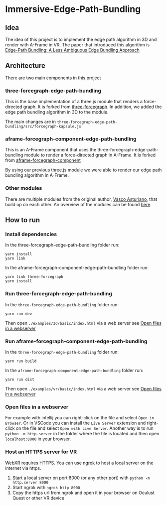 # Immersive-Edge-Path-Bundling

## Idea

The idea of this project is to implement the edge path algorithm in 3D and render with A-Frame in VR.
The paper that introduced this algorithm is [Edge-Path Bundling: A Less Ambiguous Edge Bundling Approach](https://arxiv.org/abs/2108.05467)


## Architecture

There are two main components in this project

### three-forcegraph-edge-path-bundling

This is the base implementation of a three.js module that renders a force-directed graph. It is forked from [three-forcegraph](https://github.com/vasturiano/three-forcegraph). 
In addition, we added the edge path bundling algorithm in 3D to the module.

The main changes are in 
`three-forcegraph-edge-path-bundling/src/forcegraph-kapsule.js`

### aframe-forcegraph-component-edge-path-bundling

This is an A-Frame component that uses the three-forcegraph-edge-path-bundling module to render a force-directed graph in A-Frame. It is forked from [aframe-forcegraph-component](https://github.com/vasturiano/aframe-forcegraph-component)

By using our previous three.js module we were able to render our edge path bundling algorithm in A-Frame.

### Other modules

There are multiple modules from the original author, [Vasco Asturiano](https://github.com/vasturiano), that build up on each other.
An overview of the modules can be found [here](https://vasturiano.github.io/react-force-graph/example/forcegraph-dependencies/).

## How to run 


### Install dependencies

In the three-forcegraph-edge-path-bundling folder run:

```
yarn install
yarn link
```

In the aframe-forcegraph-component-edge-path-bundling folder run:

```
yarn link three-forcegraph
yarn install
```

### Run three-forcegraph-edge-path-bundling

In the `three-forcegraph-edge-path-bundling` folder run:

```
yarn run dev
```

Then open `./examples/3d/basic/index.html` via a web server see [Open files in a webserver](#open-files-in-a-webserver)

### Run aframe-forcegraph-component-edge-path-bundling

In the `three-forcegraph-edge-path-bundling` folder run:

```
yarn run build
```

In the `aframe-forcegraph-component-edge-path-bundling` folder run:

```
yarn run dist
```

Then open `./examples/vr/basic/index.html` via a web server see [Open files in a webserver](#open-files-in-a-webserver)


### Open files in a webserver
For example with intellij you can right-click on the file and select `Open in Browser`. Or in VSCode you can install the `Live Server` extension and right-click on the file and select `Open with Live Server`.
Another way is to run `python -m http.server` in the folder where the file is located and then open `localhost:8000` in your browser.

### Host an HTTPS server for VR
WebXR requires HTTPS. You can use [ngrok](https://ngrok.com/) to host a local server on the internet via https. 

1. Start a local server on port 8000 (or any other port) with `python -m http.server 8000`
2. Start ngrok with `ngrok http 8000`
3. Copy the https url from ngrok and open it in your browser on Oculust Quest or other VR device



